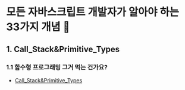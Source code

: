 # 모든 자바스크립트 개발자가 알아야 하는 33가지 개념 :pencil:

## 1. Call_Stack&Primitive_Types

### 1.1 함수형 프로그래밍 그거 먹는 건가요?
+ [Call_Stack&Primitive_Types](./Call_Stack&Primitive_Types.md)

